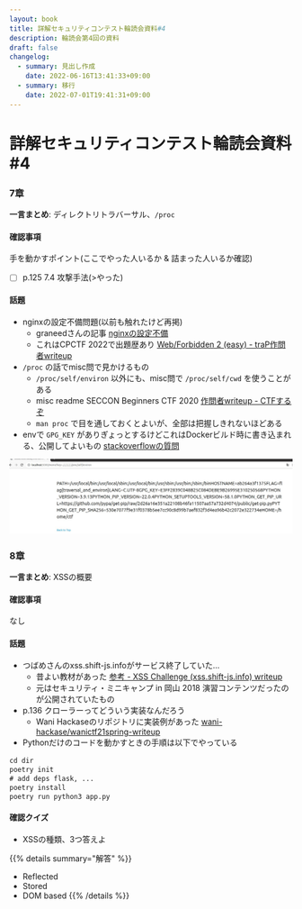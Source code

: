 ```yaml
---
layout: book
title: 詳解セキュリティコンテスト輪読会資料#4
description: 輪読会第4回の資料
draft: false
changelog:
  - summary: 見出し作成
    date: 2022-06-16T13:41:33+09:00
  - summary: 移行
    date: 2022-07-01T19:41:31+09:00
---
```


# 詳解セキュリティコンテスト輪読会資料#4

### 7章

**一言まとめ**: ディレクトリトラバーサル、`/proc`

#### 確認事項

手を動かすポイント(ここでやった人いるか & 詰まった人いるか確認)

- [ ] p.125 7.4 攻撃手法(>やった)

#### 話題

- nginxの設定不備問題(以前も触れたけど再掲)
  - graneedさんの記事 [nginxの設定不備](https://graneed.hatenablog.com/entry/2019/12/29/115100#nginx%E3%81%AE%E8%A8%AD%E5%AE%9A%E4%B8%8D%E5%82%99)
  - これはCPCTF 2022で出題歴あり [Web/Forbidden 2 (easy) - traP作問者writeup](https://trap.jp/post/1237/)
- `/proc` の話でmisc問で見かけるもの
  - `/proc/self/environ` 以外にも、misc問で `/proc/self/cwd` を使うことがある
  - misc readme SECCON Beginners CTF 2020 [作問者writeup - CTFするぞ](https://ptr-yudai.hatenablog.com/entry/2020/05/24/174914#Misc-272pts-readme-71-solves)
  - `man proc` で目を通しておくとよいが、全部は把握しきれないほどある
- envで `GPG_KEY` がありぎょっとするけどこれはDockerビルド時に書き込まれる、公開してよいもの [stackoverflowの質問](https://stackoverflow.com/questions/50751952/why-do-the-official-docker-python-images-include-a-gpg-key-environment-variable)

![p-1](p-1.jpg)

### 8章

**一言まとめ**: XSSの概要

#### 確認事項

なし

#### 話題

- つばめさんのxss.shift-js.infoがサービス終了していた...
  - 昔よい教材があった [参考 - XSS Challenge (xss.shift-js.info) writeup](https://akouryy.hatenablog.jp/entry/ctf/xss.shift-js.info)
  - 元はセキュリティ・ミニキャンプ in 岡山 2018 演習コンテンツだったのが公開されていたもの
- p.136 クローラーってどういう実装なんだろう
  - Wani Hackaseのリポジトリに実装例があった [wani-hackase/wanictf21spring-writeup](https://github.com/wani-hackase/wanictf21spring-writeup/blob/b6888c5d23e28935e4729d46e47502bef89a5481/web/wani_request_2/src/api/app.js)
- Pythonだけのコードを動かすときの手順は以下でやっている

```text
cd dir
poetry init
# add deps flask, ...
poetry install
poetry run python3 app.py
```

#### 確認クイズ

- XSSの種類、3つ答えよ

{{% details summary="解答" %}}
- Reflected
- Stored
- DOM based
{{% /details %}}
